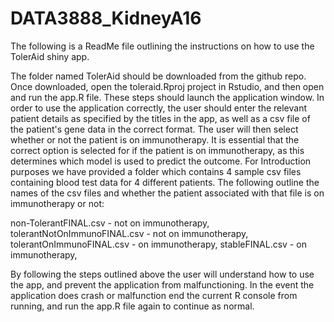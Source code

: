 # DATA3888_KidneyA16

The following is a ReadMe file outlining the instructions on how to use the TolerAid shiny app. 

The folder named TolerAid should be downloaded from the github repo. Once downloaded, open the toleraid.Rproj project in Rstudio, and then open and run the app.R file.
These steps should launch the application window. In order to use the application correctly, the user should enter the relevant patient details as specified by the titles in the app, as well as a csv file of the patient's gene data in the correct format. The user will then select whether or not the patient is on immunotherapy. It is essential that the correct option is selected for if the patient is on immunotherapy, as this determines which model is used to predict the outcome. 
For Introduction purposes we have provided a folder which contains 4 sample csv files containing blood test data for 4 different patients. 
The following outline the names of the csv files and whether the patient associated with that file is on immunotherapy or not: 

non-TolerantFINAL.csv - not on immunotherapy,
tolerantNotOnImmunoFINAL.csv - not on immunotherapy,
tolerantOnImmunoFINAL.csv - on immunotherapy,
stableFINAL.csv - on immunotherapy,

By following the steps outlined above the user will understand how to use the app, and prevent the application from malfunctioning. In the event the application does crash or malfunction end the current R console from running, and run the app.R file again to continue as normal. 


